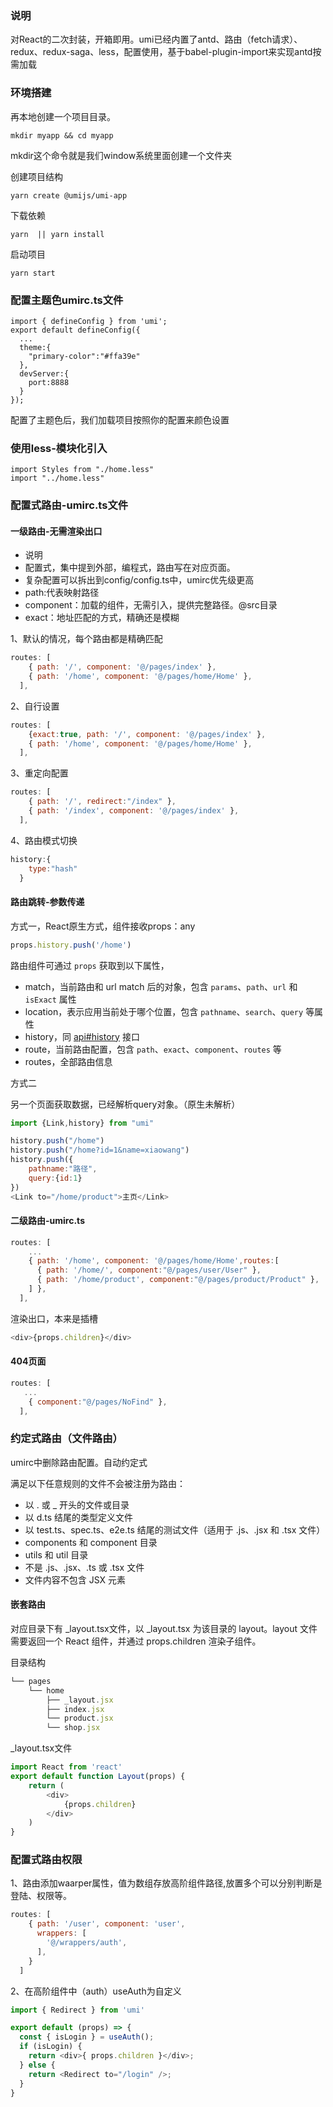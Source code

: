 ### 说明

对React的二次封装，开箱即用。umi已经内置了antd、路由（fetch请求）、redux、redux-saga、less，配置使用，基于babel-plugin-import来实现antd按需加载

### 环境搭建

再本地创建一个项目目录。

```
mkdir myapp && cd myapp
```

mkdir这个命令就是我们window系统里面创建一个文件夹

创建项目结构

```
yarn create @umijs/umi-app
```

下载依赖

```
yarn  || yarn install
```

启动项目

```
yarn start
```



### 配置主题色umirc.ts文件



```
import { defineConfig } from 'umi';
export default defineConfig({
  ...
  theme:{
    "primary-color":"#ffa39e"
  },
  devServer:{
    port:8888
  }
});
```

配置了主题色后，我们加载项目按照你的配置来颜色设置

### 使用less-模块化引入

```
import Styles from "./home.less"
import "../home.less"
```

### 配置式路由-umirc.ts文件

#### 一级路由-无需渲染出口

- 说明
- 配置式，集中提到外部，编程式，路由写在对应页面。
- 复杂配置可以拆出到config/config.ts中，umirc优先级更高
- path:代表映射路径
- component：加载的组件，无需引入，提供完整路径。@src目录
- exact：地址匹配的方式，精确还是模糊

1、默认的情况，每个路由都是精确匹配

```js
routes: [
    { path: '/', component: '@/pages/index' },
    { path: '/home', component: '@/pages/home/Home' },
  ],
```

2、自行设置

```js
routes: [
    {exact:true, path: '/', component: '@/pages/index' },
    { path: '/home', component: '@/pages/home/Home' },
  ],
```

3、重定向配置

```js
routes: [
    { path: '/', redirect:"/index" },
    { path: '/index', component: '@/pages/index' },
  ],
```

4、路由模式切换

```js
history:{
    type:"hash"
  }
```



#### 路由跳转-参数传递

方式一，React原生方式，组件接收props：any

```js
props.history.push('/home')
```

路由组件可通过 `props` 获取到以下属性，

- match，当前路由和 url match 后的对象，包含 `params`、`path`、`url` 和 `isExact` 属性
- location，表示应用当前处于哪个位置，包含 `pathname`、`search`、`query` 等属性
- history，同 [api#history](https://v3.umijs.org/zh-CN/api#history) 接口
- route，当前路由配置，包含 `path`、`exact`、`component`、`routes` 等
- routes，全部路由信息

方式二

另一个页面获取数据，已经解析query对象。（原生未解析）

```js
import {Link,history} from "umi"

history.push("/home")
history.push("/home?id=1&name=xiaowang")
history.push({
    pathname:"路径",
    query:{id:1}
})
<Link to="/home/product">主页</Link>
```

#### 二级路由-umirc.ts


```js
routes: [
    ...
    { path: '/home', component: '@/pages/home/Home',routes:[
      { path: '/home/', component:"@/pages/user/User" },
      { path: '/home/product', component:"@/pages/product/Product" },
    ] },
  ],
```

渲染出口，本来是插槽

```js
<div>{props.children}</div>
```

#### 404页面

```js
routes: [
   ...
    { component:"@/pages/NoFind" },
  ],
```





### 约定式路由（文件路由）

umirc中删除路由配置。自动约定式

满足以下任意规则的文件不会被注册为路由：

- 以 . 或 _ 开头的文件或目录
- 以 d.ts 结尾的类型定义文件
- 以 test.ts、spec.ts、e2e.ts 结尾的测试文件（适用于 .js、.jsx 和 .tsx 文件）
- components 和 component 目录
- utils 和 util 目录
- 不是 .js、.jsx、.ts 或 .tsx 文件
- 文件内容不包含 JSX 元素

#### 嵌套路由

对应目录下有 _layout.tsx文件，以 _layout.tsx 为该目录的 layout。layout 文件需要返回一个 React 组件，并通过 props.children 渲染子组件。

目录结构

```js
└── pages
    └── home
        ├── _layout.jsx
        ├── index.jsx
        └── product.jsx
        └── shop.jsx
```

_layout.tsx文件

```js
import React from 'react'
export default function Layout(props) {
    return (
        <div>
            {props.children}
        </div>
    )
}
```





### 配置式路由权限

1、路由添加waarper属性，值为数组存放高阶组件路径,放置多个可以分别判断是登陆、权限等。

```js
routes: [
    { path: '/user', component: 'user',
      wrappers: [
        '@/wrappers/auth',
      ],
    }
  ]
```



2、在高阶组件中（auth）useAuth为自定义

```js
import { Redirect } from 'umi'

export default (props) => {
  const { isLogin } = useAuth();
  if (isLogin) {
    return <div>{ props.children }</div>;
  } else {
    return <Redirect to="/login" />;
  }
}
```

